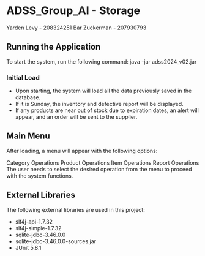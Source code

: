 
# ADSS_Group_AI - Storage

Yarden Levy - 208324251
Bar Zuckerman - 207930793

## Running the Application
To start the system, run the following command:
java -jar adss2024_v02.jar

### Initial Load
- Upon starting, the system will load all the data previously saved in the database.
- If it is Sunday, the inventory and defective report will be displayed.
- If any products are near out of stock due to expiration dates, an alert will appear, and an order will be sent to the supplier.

## Main Menu
After loading, a menu will appear with the following options:

Category Operations
Product Operations
Item Operations
Report Operations
The user needs to select the desired operation from the menu to proceed with the system functions.

## External Libraries
The following external libraries are used in this project:

- slf4j-api-1.7.32
- slf4j-simple-1.7.32
- sqlite-jdbc-3.46.0.0
- sqlite-jdbc-3.46.0.0-sources.jar
- JUnit 5.8.1
